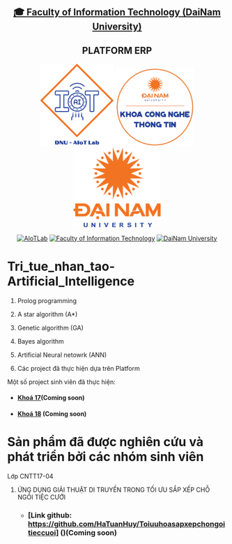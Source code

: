 <h2 align="center">
    <a href="https://dainam.edu.vn/vi/khoa-cong-nghe-thong-tin">
    🎓 Faculty of Information Technology (DaiNam University)
    </a>
</h2>
<h2 align="center">
    PLATFORM ERP
</h2>
<div align="center">
    <p align="center">
        <img src="docs/logo/aiotlab_logo.png" alt="AIoTLab Logo" width="170"/>
        <img src="docs/logo/fitdnu_logo.png" alt="AIoTLab Logo" width="180"/>
        <img src="docs/logo/dnu_logo.png" alt="DaiNam University Logo" width="200"/>
    </p>

[![AIoTLab](https://img.shields.io/badge/AIoTLab-green?style=for-the-badge)](https://www.facebook.com/DNUAIoTLab)
[![Faculty of Information Technology](https://img.shields.io/badge/Faculty%20of%20Information%20Technology-blue?style=for-the-badge)](https://dainam.edu.vn/vi/khoa-cong-nghe-thong-tin)
[![DaiNam University](https://img.shields.io/badge/DaiNam%20University-orange?style=for-the-badge)](https://dainam.edu.vn)

</div>

# Tri_tue_nhan_tao-Artificial_Intelligence
 1. Prolog programming
 2. A star algorithm (A*)
 3. Genetic algorithm (GA)
 4. Bayes algorithm
 5. Artificial Neural netowrk (ANN)

3. Các project đã thực hiện dựa trên Platform

Một số project sinh viên đã thực hiện:
- #### [Khoá 17]()(Coming soon)
- #### [Khoá 18]() (Coming soon)

# Sản phẩm đã được nghiên cứu và phát triển bởi các nhóm sinh viên
Lớp CNTT17-04
 1. ỨNG DỤNG GIẢI THUẬT DI TRUYỀN TRONG TỐI ƯU SẮP XẾP CHỖ NGỒI TIỆC CƯỚI
    - ### [Link github: https://github.com/HaTuanHuy/Toiuuhoasapxepchongoitieccuoi] ()(Coming soon)
